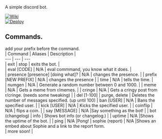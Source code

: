 
A simple discord bot.  
  
[![Wiki](https://img.icons8.com/ios/32/000000/wikipedia.png)](https://www.github.com/codeducks/xBOT/wiki)  
[![Deploy](https://www.herokucdn.com/deploy/button.svg)](https://heroku.com/deploy?template=https://github.com/codeducks/xBOT/tree/master)

## Commands.  
add your prefix before the command.  
| Command | Aliases | Description |  
--- | --- | ---   
| exit | stop | exits the bot. |  
| eval [CODE] | N/A | eval commmand, you know what it does.  |  
| presence [presence] [doing what]? | N/A | changes the presence.  |
| prefix [NEW PREFIX] | N/A | changes the presence |
| time | N/A | tells the time. |  
| numgen | N/A | Generate a random number between 0 and 1000. |
| meme | N/A | Gets a meme from r/memes. |
| cringe | N/A | Gets a cringy post from r/cringe. (needs some tweaking) |
| del [1-100] | purge, delete | Deletes the number of messages specified. (up until 100)
| ban [USER] | N/A | Bans the specified user. | 
| kick [USER] | N/A | Kicks the specified user. | 
| coinflip | N/A | flips a coin. | 
| say [MESSAGE] | N/A |Say something as the bot! | 
| bot (changelog) | info | Shows bot info (or changelog.) | 
| uptime | N/A |Shows the uptime of the bot. | 
| ping | N/A |Pong!
| sophie (report) | N/A |Shows an embed about Sophie and a link to the report form.  
| more soon! |

